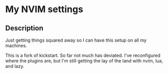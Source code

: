 # My NVIM settings

## Description
Just getting things squared away so I can have this setup on all my machines.

This is a fork of kickstart.  So far not much has deviated.  I've reconfigured where the plugins are, but I'm still getting the lay of the land with nvim, lua, and lazy. 


